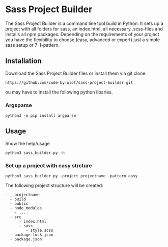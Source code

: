 # Sass Project Builder
The Sass Project Builder is a command line tool build in Python. It sets up a project with all folders for sass, an index.html, all necessary .scss-files and installs all npm packages. Depending on the requirements of your project you have the flexibility to choose (easy, advanced or expert) just a simple sass setup or 7-1-pattern.

## Installation

Download the Sass Project Builder files or install them via git clone:
```
https://github.com/code-by-olof/sass-project-builder.git
```

ou may have to install the following python libaries.

### Argsparse
```
python3 -m pip install argparse
```

## Usage

Show the help/usage
```
python3 sass_builder.py -h
```

### Set up a project with easy strcture

```
python3 sass_builder.py -project projectname -pattern easy
```
The following project structure will be created:

```
- __projectname
  - build
  - public
  - node_modules
    - ...
  - src
      - index.html
      - sass
         - style.scss
  - package-lock.json
  - package.json
```